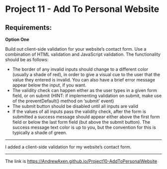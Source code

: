 # Project 11 - Add To Personal Website

## Requirements:

**Option One**

Build out client-side validation for your website’s contact form. Use a combination of HTML validation and JavaScript validation. The functionality should be as follows:
- The border of any invalid inputs should change to a different color (usually a shade of red), in order to give a visual cue to the user that the value they entered is invalid. You can also have a brief error message appear below the input, if you want.
- The validity check can happen either as the user types in a given form field, or on submit (HINT: if implementing validation on submit, make use of the preventDefault() method on ‘submit’ event)
- The submit button should be disabled until all inputs are valid
- If the values of all inputs pass the validity check, after the form is submitted a success message should appear either above the first form field or below the last form field (but above the submit button). The success message text color is up to you, but the convention for this is typically a shade of green.

---

I added a client-side validation for my website’s contact form.

---

The link is https://AndrewAxen.github.io/Project10-AddToPersonalWebsite
